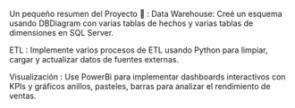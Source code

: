Un pequeño resumen del Proyecto 📄 :
Data Warehouse: Creé un esquema usando DBDiagram con varias tablas de hechos y varias tablas de dimensiones en SQL Server.

ETL : Implemente varios procesos de ETL usando Python para limpiar, cargar y actualizar datos de fuentes externas.

Visualización : Use PowerBi para implementar dashboards interactivos con KPIs y gráficos anillos, pasteles, barras para analizar el rendimiento de ventas.

